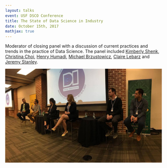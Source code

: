 ```yaml
---
layout: talks
event: USF DSCO Conference 
title: The State of Data Science in Industry 
date: October 15th, 2017
mathjax: true
---
```


Moderator of closing panel with a discussion of current practices and trends in the practice of Data Science. The panel included [Kimberly Shenk](https://www.linkedin.com/in/kimberlyshenk/), [Christina Choi](https://www.linkedin.com/in/choichristina/), [Henry Humadi](https://www.linkedin.com/in/henryhumadi/), [Michael Brzustowicz](https://www.linkedin.com/in/michaelbrzustowicz/), [Claire Lebarz](https://www.linkedin.com/in/clairelebarz/) and [Jeremy Stanley](https://www.linkedin.com/in/jeremystanley/).


<p style="text-align:center;"><img src="/images/DSCO_Panel.jpg" alt="DSCO" width="600"></p>


